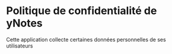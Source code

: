 # Politique de confidentialité de yNotes

Cette application collecte certaines données personnelles de ses utilisateurs
